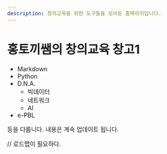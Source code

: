 ```yaml
---
description: 창의교육을 위한 도구들을 모아둔 홈페이지입니다.
---
```


# 홍토끼쌤의 창의교육 창고1

* Markdown
* Python
* D.N.A.
  * 빅데이터
  * 네트워크
  * AI
* e-PBL

등을 다룹니다. 내용은 계속 업데이트 됩니다.

// 로드맵이 필요하다.

